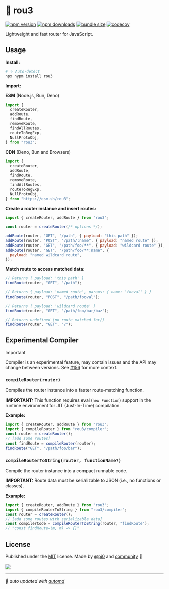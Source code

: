 # 🌳 rou3

<!-- automd:badges codecov bundlejs -->

[![npm version](https://img.shields.io/npm/v/rou3)](https://npmjs.com/package/rou3)
[![npm downloads](https://img.shields.io/npm/dm/rou3)](https://npm.chart.dev/rou3)
[![bundle size](https://img.shields.io/bundlejs/size/rou3)](https://bundlejs.com/?q=rou3)
[![codecov](https://img.shields.io/codecov/c/gh/h3js/rou3)](https://codecov.io/gh/h3js/rou3)

<!-- /automd -->

Lightweight and fast router for JavaScript.

## Usage

**Install:**

```sh
# ✨ Auto-detect
npx nypm install rou3
```

**Import:**

<!-- automd:jsimport cdn src="./src/index.ts"-->

**ESM** (Node.js, Bun, Deno)

```js
import {
  createRouter,
  addRoute,
  findRoute,
  removeRoute,
  findAllRoutes,
  routeToRegExp,
  NullProtoObj,
} from "rou3";
```

**CDN** (Deno, Bun and Browsers)

```js
import {
  createRouter,
  addRoute,
  findRoute,
  removeRoute,
  findAllRoutes,
  routeToRegExp,
  NullProtoObj,
} from "https://esm.sh/rou3";
```

<!-- /automd -->

**Create a router instance and insert routes:**

```js
import { createRouter, addRoute } from "rou3";

const router = createRouter(/* options */);

addRoute(router, "GET", "/path", { payload: "this path" });
addRoute(router, "POST", "/path/:name", { payload: "named route" });
addRoute(router, "GET", "/path/foo/**", { payload: "wildcard route" });
addRoute(router, "GET", "/path/foo/**:name", {
  payload: "named wildcard route",
});
```

**Match route to access matched data:**

```js
// Returns { payload: 'this path' }
findRoute(router, "GET", "/path");

// Returns { payload: 'named route', params: { name: 'fooval' } }
findRoute(router, "POST", "/path/fooval");

// Returns { payload: 'wildcard route' }
findRoute(router, "GET", "/path/foo/bar/baz");

// Returns undefined (no route matched for/)
findRoute(router, "GET", "/");
```

## Experimental Compiler

> [!IMPORTANT]
> Compiler is an experimental feature, may contain issues and the API may change between versions. See [#156](https://github.com/h3js/rou3/issues/156) for more context.

<!-- automd:jsdocs src="./src/compiler.ts" -->

### `compileRouter(router)`

Compiles the router instance into a faster route-matching function.

**IMPORTANT:** This function requires eval (`new Function`) support in the runtime environment for JIT (Just-In-Time) compilation.

**Example:**

```ts
import { createRouter, addRoute } from "rou3";
import { compileRouter } from "rou3/compiler";
const router = createRouter();
// [add some routes]
const findRoute = compileRouter(router);
findRoute("GET", "/path/foo/bar");
```

### `compileRouterToString(router, functionName?)`

Compile the router instance into a compact runnable code.

**IMPORTANT:** Route data must be serializable to JSON (i.e., no functions or classes).

**Example:**

```ts
import { createRouter, addRoute } from "rou3";
import { compileRouterToString } from "rou3/compiler";
const router = createRouter();
// [add some routes with serializable data]
const compilerCode = compileRouterToString(router, "findRoute");
// "const findRoute=(m, m) => {}"
```

<!--/automd -->

## License

<!-- automd:contributors license=MIT author="pi0" -->

Published under the [MIT](https://github.com/h3js/rou3/blob/main/LICENSE) license.
Made by [@pi0](https://github.com/pi0) and [community](https://github.com/h3js/rou3/graphs/contributors) 💛
<br><br>
<a href="https://github.com/h3js/rou3/graphs/contributors">
<img src="https://contrib.rocks/image?repo=h3js/rou3" />
</a>

<!-- /automd -->

<!-- automd:with-automd -->

---

_🤖 auto updated with [automd](https://automd.unjs.io)_

<!-- /automd -->
